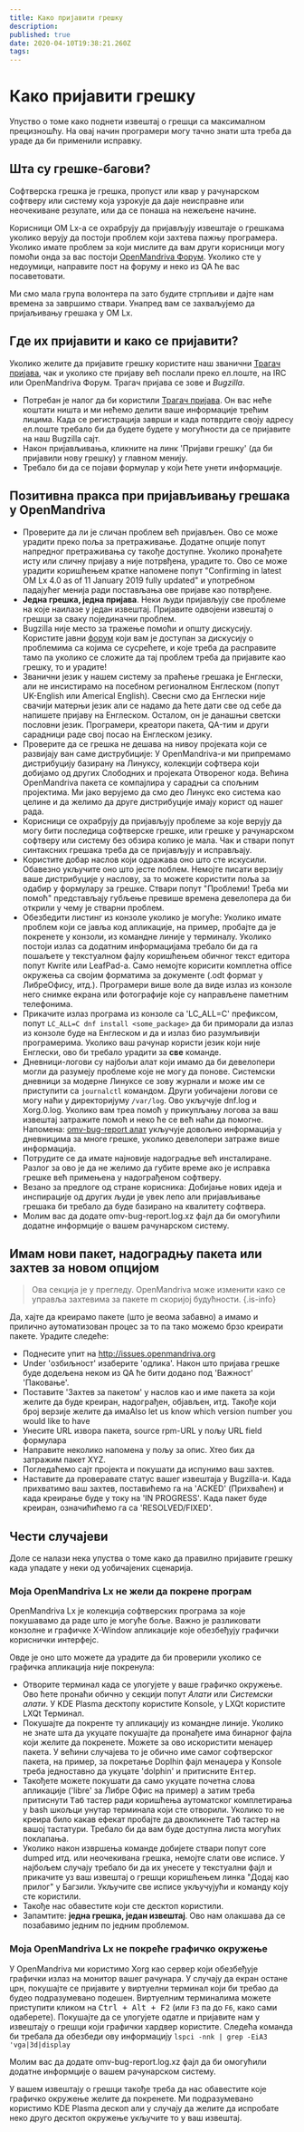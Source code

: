 ```yaml
---
title: Како пријавити грешку
description: 
published: true
date: 2020-04-10T19:38:21.260Z
tags: 
---
```


# Како пријавити грешку

Упуство о томе како поднети извештај о грешци са максималном прецизношћу. На овај начин програмери могу тачно знати шта треба да ураде да би применили исправку.


## Шта су грешке-багови?
Софтверска грешка је грешка, пропуст или квар у рачунарском софтверу или систему која узрокује да даје неисправне или неочекиване резулате, или да се понаша на нежељене начине.

Корисници OM Lx-а се охрабрују да пријављују извештаје о грешкама уколико верују да постоји проблем који захтева пажњу програмера. Уколико имате проблем за који мислите да вам други корисници могу помоћи онда за вас постоји [OpenMandriva Форум](https://forum.openmandriva.org/).
Уколико сте у недоумици, направите пост на форуму и неко из QA ће вас посаветовати. 

Ми смо мала група волонтера па зато будите стрпљиви и дајте нам времена за завршимо ствари. Унапред вам се захваљујемо да пријаљивању грешака у OM Lx.

## Где их пријавити и како се пријавити?

Уколико желите да пријавите грешку користите наш званични [Трагач пријава](http://issues.openmandriva.org ), чак и уколико сте пријаву већ послали преко ел.поште, на IRC или OpenMandriva Форум. Трагач пријава се зове и *Bugzilla*.

- Потребан је налог да би користили [Трагач пријава](http://issues.openmandriva.org). Он вас неће коштати ништа и ми нећемо делити ваше информације трећим лицима. Када се регистрација заврши и када потврдите своју адресу ел.поште требало би да будете будете у могућности да се пријавите на наш Bugzilla сајт.
- Након пријављивања, кликните на линк 'Пријави грешку' (да би пријавили нову грешку) у главном менију.
- Требало би да се појави формулар у који ћете унети информације.

## Позитивна пракса при пријављивању грешака у OpenMandriva
- Проверите да ли је сличан проблем већ пријављен. Ово се може урадити преко поља за претраживање. Додатне опције попут напредног претраживања су такође доступне. Уколико пронађете исту или сличну пријаву а није потрвђена, урадите то. Ово се може урадити коришћењем кратке напомене попут "Confirming in latest OM Lx 4.0 as of 11 January 2019 fully updated" и употребном падајућег менија ради постављања ове пријаве као потврђене.
- **Једна грешка, једна пријава**. Неки људи пријављују све проблеме на које наилазе у један извештај. Пријавите одвојени извештај о грешци за сваку појединачни проблем.
- Bugzilla није место за тражење помоћи и општу дискусију. Користите јавни [форум](https://forum.openmandriva.org/) који вам је доступан за дискусију о проблемима са којима се сусрећете, и које треба да расправите тамо па уколико се сложите да тај проблем треба да пријавите као грешку, то и урадите!
- Званични језик у нашем систему за праћење грешака је Енглески, али не инсистирамо на посебном регионалном Енглеском (попут UK-English или Americal English). Свесни смо да Енглески није свачији матерњи језик али се надамо да ћете дати све од себе да напишете пријаву на Енглеском. Осталом, он је данашњи светски пословни језик. Програмери, креатори пакета, QA-тим и други сарадници раде свој посао на Енглеском језику.
- Проверите да се грешка не дешава на нивоу пројеката који се развијају ван саме диструбиције: У OpenMandrivа-и ми припремамо дистрибуцију базирану на Линуксу, колекцији софтвера који добијамо од других Слободних и пројеката Отвореног кода. Већина OpenMandriva пакета се компајлира у сарадњи са спољним пројектима. Ми јако верујемо да смо део Линукс еко система као целине и да желимо да друге дистрибуције имају корист од нашег рада.
- Корисници се охрабрују да пријављују проблеме за које верују да могу бити последица софтверске грешке, или грешке у рачунарском софтверу или систему без обзира колико је мала. Чак и ствари попут синтаксних грешака треба да се пријављују и исправљају.
- Користите добар наслов који одражава оно што сте искусили. Обавезно укључите оно што јесте поблем. Немојте писати верзију ваше дистрибуције у наслову, за то можете користити поља за одабир у формулару за грешке. Ствари попут "Проблеми! Треба ми помоћ" представљају губљење превише времена девелопера да би открили у чему је стварни проблем.
- Обезбедити листинг из конзоле уколико је могуће: Уколико имате проблем који се јавља код апликације, на пример, пробајте да је покренете у конзоли, из командне линије у терминалу. Уколико постоји излаз са додатним информацијама требало би да га пошаљете у текстуалном фајлу коришћењем обичног текст едитора попут Kwrite или  LeafPad-a. Само немојте корисити комплетна office окружења са својим форматима за документе (.odt формат у ЛибреОфису, итд.). Програмери више воле да виде излаз из конзоле него снимке екрана или фотографије које су направљене паметним телефонима. 
- Прикачите излаз програма из конзоле са 'LC_ALL=C' префиксом, попут  `LC_ALL=C dnf install <some_package>` да би приморали да излаз из конзоле буде на Енглеском и да и излаз био разумљивији програмерима. Уколико ваш рачунар користи језик који није Енглески, ово би требало урадити за **све** команде.
- Дневници-логови су најбољи алат који имамо да би девелопери могли да разумеју проблеме које не могу да понове.
Системски дневници за модерне Линуксе се зову журнали и може им се приступити са `journalctl` командом. Други уобичајени логови се могу наћи у директоријуму `/var/log`. Ово укључује dnf.log и Xorg.0.log.
Уколико вам треа помоћ у прикупљању логова за ваш извештај затражите помоћ и неко ће се већ наћи да помогне.
Напомена: [omv-bug-report алат](https://forum.openmandriva.org/t/bug-report-tool-for-openmandriva-lx/601) укључује довољно информација у дневницима за многе грешке, уколико девелопери затраже више информација.
- Потрудите се да имате најновије надоградње већ инсталиране. Разлог за ово је да не желимо да губите време ако је исправка грешке већ примењена у надограђеном софтверу.
- Везано за предлоге од стране корисника: Добијање нових идеја и инспирације од других људи је увек лепо али пријављивање грешака би требало да буде базирано на квалитету софтвера.
- Молим вас да додате omv-bug-report.log.xz фајл да би омогућили додатне информције о вашем рачунарском систему.

## Имам нови пакет, надоградњу пакета или захтев за новом опцијом

> Ова секција је у прегледу.  OpenMandriva може изменити како се управља захтевима за пакете m скоријој будућности.
{.is-info}

Да, хајте да креирамо пакете (што је веома забавно) а имамо и прилично аутоматизован процес за то па тако можемо брзо креирати пакете. Урадите следеће:
- Поднесите упит на http://issues.openmandriva.org
- Under 'озбиљност' изаберите 'одлика'. Након што пријава грешке буде додељена неком из QA ће бити додано под 'Важност' 'Паковање'.
- Поставите 'Захтев за пакетом' у наслов као и име пакета за који желите да буде креиран, надограђен, објављен, итд. Такође који број верзије желите да имаAlso let us know which version number you would like to have
- Унесите URL извора пакета, source rpm-URL у пољу URL field формулара
- Направите неколико напомена у пољу за опис. Хтео бих да затражим пакет XYZ.
- Погледаћемо сајт пројекта и покушати да испунимо ваш захтев.
- Наставите да проверавате статус вашег извештаја у Bugzillа-и. Када прихватимо ваш захтев, поставићемо га на 'ACKED' (Прихваћен) и када креирање буде у току на 'IN PROGRESS'. Када пакет буде креиран, означићићемо га са 'RESOLVED/FIXED'.

## Чести случајеви
Доле се налази нека упуства о томе како да правилно пријавите грешку када упадате у неки од уобичајених сценарија.

### Моја OpenMandriva Lx не жели да покрене програм

OpenMandriva Lx је колекција софтверских програма за које покушавамо да раде што је могуће боље. Важно је разликовати конзолне и графичке X-Window апликације које обезбеђују графички кориснички интерфејс.

Овде је оно што можете да урадите да би проверили уколико се графичка апликација није покренула:
- Отворите терминал када се улогујете у ваше графичко окружење.
  Ово ћете пронаћи обично у секцији попут *Алати* или *Системски алати*. У KDE Plasma десктопу користите Konsole, у LXQt користите LXQt Терминал.
- Покушајте да покренте ту апликацију из командне линије. Уколико не знате шта да укуцате покушајте да пронађете има бинарног фајла који желите да покренете. Можете за ово искористити менаџер пакета. У већини случајева то је обично име самог софтверског пакета, на пример, за покретање Doplhin фајл менаџера у Konsole треба једноставно да укуцате 'dolphin' и притисните <kbd>Ентер</kbd>.
- Такођете можете покушати да само укуцате почетна слова апликације ('libre' за Либре Офис на пример) а затим треба притиснути <kbd>Таб</kbd> тастер ради коришћења аутоматског комплетирања у bash шкољци унутар терминала који сте отворили. Уколико то не креира било какав ефекат пробајте да двокликнете <kbd>Таб</kbd> тастер на вашој тастатури. Требало би да вам буде доступна листа могућих поклапања. 
- Уколико након извршења команде добијете ствари попут core dumped итд. или неочекивана грешка, немојте слати ове исписе. У најбољем случају требало би да их унесете у текстуални фајл и прикачите уз ваш извештај о грешци коришћењем линка "Додај као прилог" у Багзили. Укључите све исписе укључујући и команду коју сте користили.
- Такође нас обавестите који сте десктоп користили.
- Запамтите: **једна грешка, један извештај**. Ово нам олакшава да се позабавимо једним по једним проблемом.

### Моја OpenMandriva Lx не покреће графичко окружење

У OpenMandriva ми користимо Xorg као сервер који обезбеђује графички излаз на монитор вашег рачунара. У случају да екран остане црн, покушајте се пријавите у виртуелни терминал који би требао да будео подразумевано подешен. Виртуелним терминалима можете приступити кликом на  <kbd>Ctrl + Alt + F2</kbd> (или `F3` па до `F6`, како сами одаберете).
Покушајте да се улогујете одатле и пријавите нам у извештају о грешци који графички хардвер користите. Следећа команда би требала да обезбеди ову информацију
`lspci -nnk | grep -EiA3 'vga|3d|display`

Молим вас да додате omv-bug-report.log.xz фајл да би омогућили додатне информције о вашем рачунарском систему.

У вашем извештају о грешци такође треба да нас обавестите које графичко окружење желите да покренете. Ми подразумевано користимо KDE Plasma дескоп али у случају да желите да испробате неко друго десктоп окружење укључите то у ваш извештај. 


